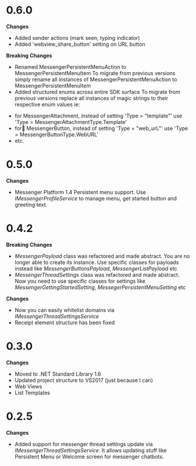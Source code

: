 # 0.6.0
**Changes**
* Added sender actions (mark seen, typing indicator)
* Added 'webview_share_button' setting on URL button

**Breaking Changes**

* Renamed MessengerPersistentMenuAction to MessengerPersistentMenuItem
To migrate from previous versions simply rename all instances of MessengerPersistentMenuAction to MessengerPersistentMenuItem
* Added structured enums across entire SDK surface
To migrate from previous versions replace all instances of magic strings to their respective enum values
ie:
- for MessengerAttachment, instead of setting 'Type = "template"' use 'Type = MessengerAttachmentType.Template'
- for MessengerButton, instead of setting 'Type = "web_urL"' use 'Type = MessengerButtonType.WebURL'
- etc.

# 0.5.0
**Changes**

* Messenger Platform 1.4 Persistent menu support. Use *IMessengerProfileService* to manage menu, get started button and greeting text.

# 0.4.2

**Breaking Changes**

* *MessengerPayload* class was refactored and made abstract. You are no longer able to create its instance. Use specific classes for payloads instead like *MessengerButtonsPayload*, *MessengerListPayload* etc
* *MessengerThreadSettings* class was refactored and made abstract. Now you need to use specific classes for settings like *MessengerGettingStartedSetting*, *MessegerPersistentMenuSetting* etc

**Changes**

* Now you can easily whitelist domains via *IMessengerThreadSettingsService*
* Receipt element structure has been fixed

# 0.3.0

**Changes**
* Moved to .NET Standard Library 1.6
* Updated project structure to VS2017 (just because I can)
* Web Views
* List Templates

# 0.2.5

**Changes**

* Added support for messenger thread settings update via *IMessengerThreadSettingsService*. It allows updating stuff like Persistent Menu or Welcome screen for messenger chatbots.
